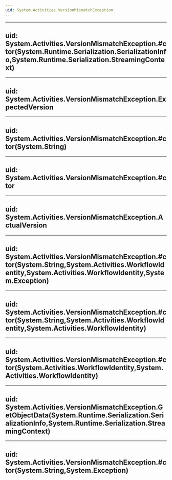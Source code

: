 ```yaml
---
uid: System.Activities.VersionMismatchException
---
```


---
uid: System.Activities.VersionMismatchException.#ctor(System.Runtime.Serialization.SerializationInfo,System.Runtime.Serialization.StreamingContext)
---

---
uid: System.Activities.VersionMismatchException.ExpectedVersion
---

---
uid: System.Activities.VersionMismatchException.#ctor(System.String)
---

---
uid: System.Activities.VersionMismatchException.#ctor
---

---
uid: System.Activities.VersionMismatchException.ActualVersion
---

---
uid: System.Activities.VersionMismatchException.#ctor(System.String,System.Activities.WorkflowIdentity,System.Activities.WorkflowIdentity,System.Exception)
---

---
uid: System.Activities.VersionMismatchException.#ctor(System.String,System.Activities.WorkflowIdentity,System.Activities.WorkflowIdentity)
---

---
uid: System.Activities.VersionMismatchException.#ctor(System.Activities.WorkflowIdentity,System.Activities.WorkflowIdentity)
---

---
uid: System.Activities.VersionMismatchException.GetObjectData(System.Runtime.Serialization.SerializationInfo,System.Runtime.Serialization.StreamingContext)
---

---
uid: System.Activities.VersionMismatchException.#ctor(System.String,System.Exception)
---
